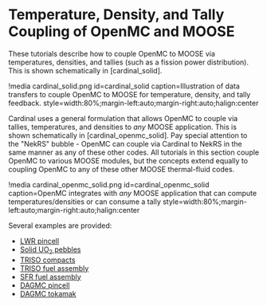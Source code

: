 # Temperature, Density, and Tally Coupling of OpenMC and MOOSE

These tutorials describe how to couple OpenMC to MOOSE via temperatures, densities,
and tallies (such as a fission power distribution).
This is shown schematically in [cardinal_solid].

!media cardinal_solid.png
  id=cardinal_solid
  caption=Illustration of data transfers to couple OpenMC to MOOSE for temperature, density, and tally feedback.
  style=width:80%;margin-left:auto;margin-right:auto;halign:center

Cardinal uses a general formulation that allows OpenMC to couple via tallies,
temperatures, and densities to *any* MOOSE application.
This is shown schematically in [cardinal_openmc_solid]. Pay special attention to the
"NekRS" bubble - OpenMC can couple via Cardinal to NekRS in the same manner
as any of these other codes.
All tutorials in this
section couple OpenMC to various MOOSE modules, but the concepts
extend equally to coupling OpenMC to any of these other MOOSE thermal-fluid codes.

!media cardinal_openmc_solid.png
  id=cardinal_openmc_solid
  caption=OpenMC integrates with *any* MOOSE application that can compute temperatures/densities or can consume a tally
  style=width:80%;margin-left:auto;margin-right:auto;halign:center

Several examples are provided:

- [LWR pincell](pincell1.md)
- [Solid UO$_2$ pebbles](triso.md)
- [TRISO compacts](gas_compact.md)
- [TRISO fuel assembly](openmc_fluid.md)
- [SFR fuel assembly](subchannel.md)
- [DAGMC pincell](dagmc.md)
- [DAGMC tokamak](tokamak.md)
